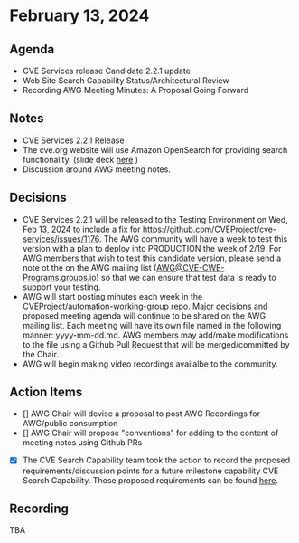 # February 13, 2024

## Agenda

* CVE Services release Candidate 2.2.1 update
* Web Site Search Capability Status/Architectural Review
* Recording AWG Meeting Minutes: A Proposal Going Forward

## Notes

* CVE Services 2.2.1 Release
* The cve.org website will use Amazon OpenSearch for providing search functionality. (slide deck [here](https://cve-cwe-programs.groups.io/g/AWG/files/Meeting%20Agendas/AWG%20Meeting%2020240213/AWG-CVE-List-Search-20240213.pdf) )
* Discussion around AWG meeting notes.

## Decisions

* CVE Services 2.2.1 will be released to the Testing Environment on Wed, Feb 13, 2024 to include a fix for https://github.com/CVEProject/cve-services/issues/1176.    The AWG community will have a week to test this version with a plan to deploy into PRODUCTION the week of 2/19.   For AWG members that wish to test this candidate version, please send a note ot the  on the AWG mailing list (AWG@CVE-CWE-Programs.groups.io) so that we can ensure that test data is ready to support your testing.
* AWG will start posting minutes each week in the [CVEProject/automation-working-group](https://github.com/CVEProject/automation-working-group) repo. Major decisions and proposed meeting agenda will continue to be shared on the AWG mailing list.  Each meeting will have its own file named in the following manner: yyyy-mm-dd.md.  AWG members may add/make modifications to the file using a Github Pull Request that will be merged/committed by the Chair.  
* AWG will begin making video recordings availalbe to the community. 

## Action Items

- [] AWG Chair will devise a proposal to post AWG Recordings for AWG/public consumption
- [] AWG Chair will propose "conventions" for adding to the content of meeting notes using Github PRs
- [x] The CVE Search Capability team took the action to record the proposed requirements/discussion points for a future milestone capability CVE Search Capability.   Those proposed requirements can be found [here](https://github.com/CVEProject/cve-website/milestone/21).

## Recording

TBA

